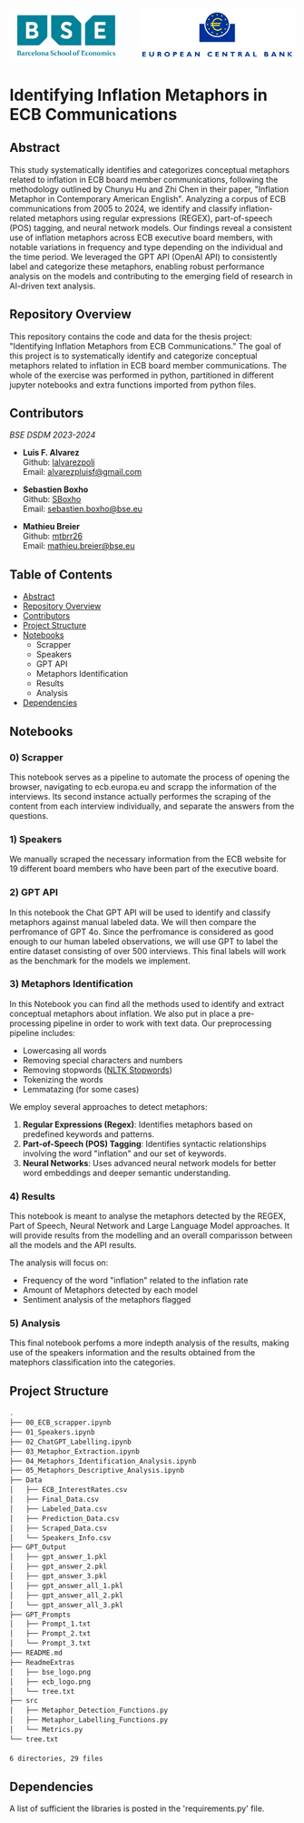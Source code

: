 <div style="display: flex; justify-content: space-between;">
    <img src="ReadmeExtras/bse_logo.png" alt="BSE Logo" width="200"/>
    <img src="ReadmeExtras/ecb_logo.png" alt="ECB Logo" width="274" align="right"/>
</div>

# Identifying Inflation Metaphors in ECB Communications

## Abstract

This study systematically identifies and categorizes conceptual metaphors related to inflation in ECB board member communications, following the methodology outlined by Chunyu Hu and Zhi Chen in their paper, "Inflation Metaphor in Contemporary American English". Analyzing a corpus of ECB communications from 2005 to 2024, we identify and classify inflation-related metaphors using regular expressions (REGEX), part-of-speech (POS) tagging, and neural network models. Our findings reveal a consistent use of inflation metaphors across ECB executive board members, with notable variations in frequency and type depending on the individual and the time period. We leveraged the GPT API (OpenAI API) to consistently label and categorize these metaphors, enabling robust performance analysis on the models and contributing to the emerging field of research in AI-driven text analysis.

## Repository Overview

This repository contains the code and data for the thesis project: "Identifying Inflation Metaphors from ECB Communications." The goal of this project is to systematically identify and categorize conceptual metaphors related to inflation in ECB board member communications. The whole of the exercise was performed in python, partitioned in different jupyter notebooks and extra functions imported from python files.

## Contributors
*BSE DSDM 2023-2024*  
- **Luis F. Alvarez**  
  Github: [lalvarezpoli](https://github.com/lalvarezpoli)  
  Email: [alvarezpluisf@gmail.com](mailto:alvarezpluisf@gmail.com)

- **Sebastien Boxho**  
  Github: [SBoxho](https://github.com/SBoxho)  
  Email: [sebastien.boxho@bse.eu](mailto:sebastien.boxho@bse.eu)

- **Mathieu Breier**  
  Github: [mtbrr26](https://github.com/mtbrr26)  
  Email: [mathieu.breier@bse.eu](mailto:mathieu.breier@bse.eu)

  

## Table of Contents

- [Abstract](#abstract)
- [Repository Overview](#repository-overview)
- [Contributors](#contributors)
- [Project Structure](#project-structure)
- [Notebooks](#notebooks)
  - Scrapper
  - Speakers
  - GPT API
  - Metaphors Identification
  - Results
  - Analysis
- [Dependencies](#dependencies)

## Notebooks

### 0) Scrapper
This notebook serves as a pipeline to automate the process of opening the browser, navigating to ecb.europa.eu and scrapp the information of the interviews. Its second instance actually performes the scraping of the content from each interview individually, and separate the answers from the questions.

### 1) Speakers
We manually scraped the necessary information from the ECB website for 19 different board members who have been part of the executive board. 

### 2) GPT API
In this notebook the Chat GPT API will be used to identify and classify metaphors against manual labeled data. We will then compare the perfromance of GPT 4o. Since the perfromance is considered as good enough to our human labeled observations, we will use GPT to label the entire dataset consisting of over 500 interviews. This final labels will work as the benchmark for the models we implement.

### 3) Metaphors Identification
In this Notebook you can find all the methods used to identify and extract conceptual metaphors about inflation. We also put in place a pre-processing pipeline in order to work with text data. Our preprocessing pipeline includes:
- Lowercasing all words
- Removing special characters and numbers
- Removing stopwords ([NLTK Stopwords](https://www.nltk.org/search.html?q=stopwords))
- Tokenizing the words
- Lemmatazing (for some cases)

We employ several approaches to detect metaphors:
1. **Regular Expressions (Regex)**: Identifies metaphors based on predefined keywords and patterns.
2. **Part-of-Speech (POS) Tagging**: Identifies syntactic relationships involving the word "inflation" and our set of keywords.
3. **Neural Networks**: Uses advanced neural network models for better word embeddings and deeper semantic understanding.




### 4) Results
This notebook is meant to analyse the metaphors detected by the REGEX, Part of Speech, Neural Network and Large Language Model approaches. It will provide results from the modelling and an overall comparisson between all the models and the API results.

The analysis will focus on:
- Frequency of the word "inflation" related to the inflation rate
- Amount of Metaphors detected by each model
- Sentiment analysis of the metaphors flagged

### 5) Analysis
This final notebook perfoms a more indepth analysis of the results, making use of the speakers information and the results obtained from the matephors classification into the categories.

## Project Structure
```bash
.
├── 00_ECB_scrapper.ipynb
├── 01_Speakers.ipynb
├── 02_ChatGPT_Labelling.ipynb
├── 03_Metaphor_Extraction.ipynb
├── 04_Metaphors_Identification_Analysis.ipynb
├── 05_Metaphors_Descriptive_Analysis.ipynb
├── Data
│   ├── ECB_InterestRates.csv
│   ├── Final_Data.csv
│   ├── Labeled_Data.csv
│   ├── Prediction_Data.csv
│   ├── Scraped_Data.csv
│   └── Speakers_Info.csv
├── GPT_Output
│   ├── gpt_answer_1.pkl
│   ├── gpt_answer_2.pkl
│   ├── gpt_answer_3.pkl
│   ├── gpt_answer_all_1.pkl
│   ├── gpt_answer_all_2.pkl
│   └── gpt_answer_all_3.pkl
├── GPT_Prompts
│   ├── Prompt_1.txt
│   ├── Prompt_2.txt
│   └── Prompt_3.txt
├── README.md
├── ReadmeExtras
│   ├── bse_logo.png
│   ├── ecb_logo.png
│   └── tree.txt
├── src
│   ├── Metaphor_Detection_Functions.py
│   ├── Metaphor_Labelling_Functions.py
│   └── Metrics.py
└── tree.txt

6 directories, 29 files
```

## Dependencies
A list of sufficient the libraries is posted in the 'requirements.py' file. 
